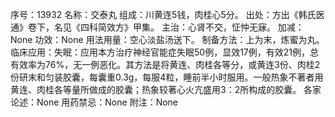 序号：13932
名称：交泰丸
组成：川黄连5钱，肉桂心5分。
出处：方出《韩氏医通》卷下，名见《四科简效方》甲集。
主治：心肾不交，怔忡无寐。
加减：None
功效：None
用法用量：空心淡盐汤送下。
制备方法：上为末，炼蜜为丸。
临床应用：失眠：应用本方治疗神经官能症失眠50例，显效17例，有效21例，总有效率为76%，无一例恶化。其方法是将黄连、肉桂各等分，或黄连3份、肉桂2份研末和匀装胶囊，每囊重0.3g，每服4粒，睡前半小时服用。一般热象不著者用黄连、肉桂各等量所做成的胶囊；热象较著心火亢盛用3：2所构成的胶囊。
各家论述：None
用药禁忌：None
附注：None
